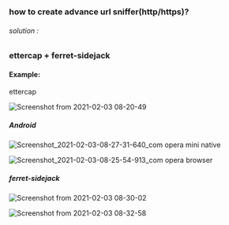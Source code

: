 ### how to create advance url sniffer(http/https)? ###

<h6>solution :</h6>

<h3>ettercap + ferret-sidejack</h3>

<h4>Example:</h4>


ettercap 

![Screenshot from 2021-02-03 08-20-49](https://user-images.githubusercontent.com/69615463/106692662-15b23b00-65ff-11eb-90d8-fee334167d16.png)


<h5>Android</h5>

![Screenshot_2021-02-03-08-27-31-640_com opera mini native](https://user-images.githubusercontent.com/69615463/106693196-244d2200-6600-11eb-934a-cc5d8d2dbe1a.jpg)

![Screenshot_2021-02-03-08-25-54-913_com opera browser](https://user-images.githubusercontent.com/69615463/106693315-65ddcd00-6600-11eb-8287-3f53421b3cd9.jpg)


<h5>ferret-sidejack </h5>



![Screenshot from 2021-02-03 08-30-02](https://user-images.githubusercontent.com/69615463/106692848-78a3d200-65ff-11eb-9c8a-6c28d61db56d.png)


![Screenshot from 2021-02-03 08-32-58](https://user-images.githubusercontent.com/69615463/106692880-8b1e0b80-65ff-11eb-9ab3-591e40f21ce7.png)














